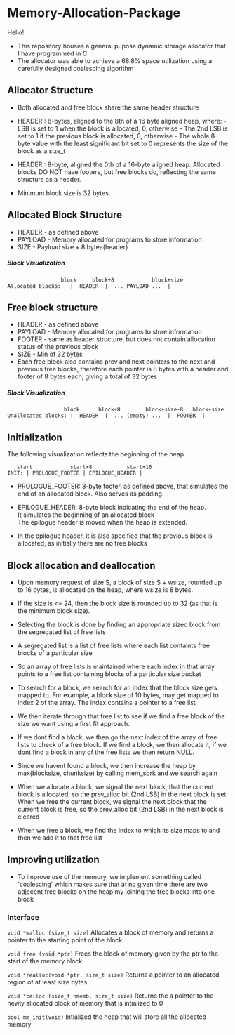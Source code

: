 # Memory-Allocation-Package

Hello!

- This repository houses a general pupose dynamic storage allocator that I have programmed in C
- The allocator was able to achieve a 68.8% space utilization using a carefully designed coalescing algorithm

## Allocator Structure

- Both allocated and free block share the same header structure
- HEADER : 8-bytes, aligned to the 8th of a 16 byte aligned heap, where:
         - LSB is set to 1 when the block is allocated,
           0, otherwise
         - The 2nd LSB is set to 1 if the previous block is allocated,
           0, otherwise
         - The whole 8-byte value with the least significant bit set to 
           0 represents the size of the block as a size_t 

- HEADER : 8-byte, aligned the 0th of a 16-byte aligned heap. Allocated 
         blocks DO NOT have footers, but free blocks do, reflecting 
         the same structure as a header.

- Minimum block size is 32 bytes.

## Allocated Block Structure

- HEADER - as defined above
- PAYLOAD - Memory allocated for programs to store information
- SIZE - Payload size + 8 bytea(header)

##### Block Visualization
```
                 block     block+8            block+size  
Allocated blocks:   |  HEADER  |  ... PAYLOAD ...  | 
```

## Free block structure

- HEADER - as defined above
- PAYLOAD - Memory allocated for programs to store information
- FOOTER - same as header structure, but does not contain allocation 
         status of the previous block
- SIZE - Min of 32 bytes
- Each free block also contains prev and next pointers to the next 
  and previous free blocks, therefore each pointer is 8 bytes with 
  a header and footer of 8 bytes each, giving a total of 32 bytes

##### Block Visualization 
```
                  block      block+8        block+size-8   block+size    
Unallocated blocks: |  HEADER  |  ... (empty) ...  |  FOOTER  | 
```

## Initialization                                 

The following visualization reflects the beginning of the heap.
```
   start            start+8           start+16                           
INIT: | PROLOGUE_FOOTER | EPILOGUE_HEADER |   
```
- PROLOGUE_FOOTER: 8-byte footer, as defined above, that simulates the      
                 end of an allocated block. Also serves as padding.      
- EPILOGUE_HEADER: 8-byte block indicating the end of the heap.             
                It simulates the beginning of an allocated block         
                The epilogue header is moved when the heap is extended. 

- In the epilogue header, it is also specified that the previous block is 
 allocated, as initially there are no free blocks 



## Block allocation and deallocation                                   

- Upon memory request of size S, a block of size S + wsize, rounded up 
 to 16 bytes, is allocated on the heap, where wsize is 8 bytes.
- If the size is <= 24, then the block size is rounded up to 32 
(as that is the minimum block size). 
- Selecting the block is done by finding an appropriate sized block from 
 the segregated list of free lists 
- A segregated list is a list of free lists where each list containts 
 free blocks of a particular size 
- So an array of free lists is maintained where each index in that array
 points to a free list containing blocks of a particular size bucket
- To search for a block, we search for an index that the block size gets 
 mapped to. For example, a block size of 10 bytes, may get mapped to 
 index 2 of the array. The index contains a pointer to a free list
- We then iterate through that free list to see if we find a free block 
 of the size we want using a first fit approach.
- If we dont find a block, we then go the next index of the array of 
 free lists to check of a free block. If we find a block, we then 
 allocate it, if we dont find a block in any of the free lists we 
 then return NULL.
- Since we havent found a block, we then increase the heap by 
 max(blocksize, chunksize) by calling mem_sbrk and we search again

- When we allocate a block, we signal the next block, that the current 
 block is allocated, so the prev_alloc bit (2nd LSB) in the next block 
 is set When we free the current block, we signal the next block that 
 the current block is free, so the prev_alloc bit (2nd LSB) in the next 
 block is cleared
- When we free a block, we find the index to which its size maps to and
then we add it to that free list

## Improving utilization
- To improve use of the memory, we implement something called 'coalescing'
 which makes sure that at no given time there are two adjecent free blocks
 on the heap my joining the free blocks into one block


### Interface 

```void *malloc (size_t size)```
Allocates a block of memory and returns a pointer to the starting point of the block

```void free (void *ptr)``` 
Frees the block of memory given by the ptr to the start of the memory block

```void *realloc(void *ptr, size_t size)```
Returns a pointer to an allocated region of at least size bytes

```void *calloc (size_t nmemb, size_t size)```
Returns the a pointer to the newly allocated block of memory that is intialized to 0

```bool mm_init(void)```
Intialized the heap that will store all the allocated memory

